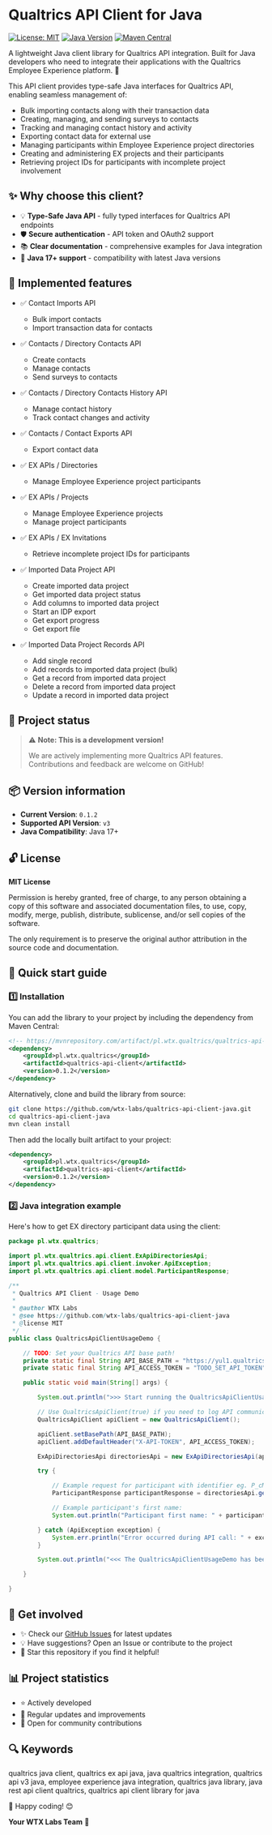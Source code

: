 # Qualtrics API Client for Java

[![License: MIT](https://img.shields.io/badge/License-MIT-yellow.svg)](https://opensource.org/licenses/MIT)
[![Java Version](https://img.shields.io/badge/Java-17%2B-blue)](https://www.java.com)
[![Maven Central](https://img.shields.io/maven-central/v/pl.wtx.qualtrics/qualtrics-api-client?label=Maven%20Central&logo=apache-maven&color=blue)](https://mvnrepository.com/artifact/pl.wtx.qualtrics/qualtrics-api-client)

A lightweight Java client library for Qualtrics API integration. Built for Java developers who need to integrate their applications with the Qualtrics Employee Experience platform. 🚀

This API client provides type-safe Java interfaces for Qualtrics API, enabling seamless management of:
- Bulk importing contacts along with their transaction data
- Creating, managing, and sending surveys to contacts
- Tracking and managing contact history and activity
- Exporting contact data for external use
- Managing participants within Employee Experience project directories
- Creating and administering EX projects and their participants
- Retrieving project IDs for participants with incomplete project involvement

## ✨ Why choose this client?

- 💡 **Type-Safe Java API** - fully typed interfaces for Qualtrics API endpoints
- 🛡️ **Secure authentication** - API token and OAuth2 support
- 📚 **Clear documentation** - comprehensive examples for Java integration
- 🚀 **Java 17+ support** - compatibility with latest Java versions

## 🎯 Implemented features

- ✅ Contact Imports API  
  - Bulk import contacts  
  - Import transaction data for contacts

- ✅ Contacts / Directory Contacts API  
  - Create contacts  
  - Manage contacts  
  - Send surveys to contacts

- ✅ Contacts / Directory Contacts History API  
  - Manage contact history  
  - Track contact changes and activity

- ✅ Contacts / Contact Exports API  
  - Export contact data  

- ✅ EX APIs / Directories  
  - Manage Employee Experience project participants

- ✅ EX APIs / Projects  
  - Manage Employee Experience projects  
  - Manage project participants

- ✅ EX APIs / EX Invitations  
  - Retrieve incomplete project IDs for participants

- ✅ Imported Data Project API
  - Create imported data project
  - Get imported data project status
  - Add columns to imported data project
  - Start an IDP export
  - Get export progress
  - Get export file

- ✅ Imported Data Project Records API
  - Add single record
  - Add records to imported data project (bulk)
  - Get a record from imported data project
  - Delete a record from imported data project
  - Update a record in imported data project

## 🚨 Project status

> ⚠️ **Note: This is a development version!**
> 
> We are actively implementing more Qualtrics API features.
> Contributions and feedback are welcome on GitHub!

## 📦 Version information

- **Current Version**: `0.1.2`
- **Supported API Version**: `v3`
- **Java Compatibility**: Java 17+

## 🔓 License

**MIT License**

Permission is hereby granted, free of charge, to any person obtaining a copy of this software and associated documentation files, to use, copy, modify, merge, publish, distribute, sublicense, and/or sell copies of the software.

The only requirement is to preserve the original author attribution in the source code and documentation.

## 🚀 Quick start guide

### 1️⃣ Installation

You can add the library to your project by including the dependency from Maven Central:
```xml
<!-- https://mvnrepository.com/artifact/pl.wtx.qualtrics/qualtrics-api-client -->
<dependency>
    <groupId>pl.wtx.qualtrics</groupId>
    <artifactId>qualtrics-api-client</artifactId>
    <version>0.1.2</version>
</dependency>
```

Alternatively, clone and build the library from source:

```sh
git clone https://github.com/wtx-labs/qualtrics-api-client-java.git
cd qualtrics-api-client-java
mvn clean install
```

Then add the locally built artifact to your project:

```xml
<dependency>
    <groupId>pl.wtx.qualtrics</groupId>
    <artifactId>qualtrics-api-client</artifactId>
    <version>0.1.2</version>
</dependency>
```

### 2️⃣ Java integration example

Here's how to get EX directory participant data using the client:

```java
package pl.wtx.qualtrics;

import pl.wtx.qualtrics.api.client.ExApiDirectoriesApi;
import pl.wtx.qualtrics.api.client.invoker.ApiException;
import pl.wtx.qualtrics.api.client.model.ParticipantResponse;

/**
 * Qualtrics API Client - Usage Demo
 * 
 * @author WTX Labs
 * @see https://github.com/wtx-labs/qualtrics-api-client-java
 * @license MIT
 */
public class QualtricsApiClientUsageDemo {

    // TODO: Set your Qualtrics API base path!
    private static final String API_BASE_PATH = "https://yul1.qualtrics.com/API/v3";
    private static final String API_ACCESS_TOKEN = "TODO_SET_API_TOKEN";

    public static void main(String[] args) {

        System.out.println(">>> Start running the QualtricsApiClientUsageDemo...");

        // Use QualtricsApiClient(true) if you need to log API communication messages.
        QualtricsApiClient apiClient = new QualtricsApiClient();

        apiClient.setBasePath(API_BASE_PATH);
        apiClient.addDefaultHeader("X-API-TOKEN", API_ACCESS_TOKEN);

        ExApiDirectoriesApi directoriesApi = new ExApiDirectoriesApi(apiClient);

        try {

            // Example request for participant with identifier eg. P_cMiJRssmeLW0Noh from the "EX" directory.
            ParticipantResponse participantResponse = directoriesApi.getParticipantByIdInDirectory("EX", "P_cMiJRssmeLW0Noh");

            // Example participant's first name:
            System.out.println("Participant first name: " + participantResponse.getFirstName());

        } catch (ApiException exception) {
            System.err.println("Error occurred during API call: " + exception);
        }

        System.out.println("<<< The QualtricsApiClientUsageDemo has been finished.");

    }

}
```

## 🔗 Get involved

- ✨ Check our [GitHub Issues](https://github.com/wtx-labs/qualtrics-api-client-java/issues) for latest updates
- 💡 Have suggestions? Open an Issue or contribute to the project
- 🌟 Star this repository if you find it helpful!

## 📊 Project statistics

- ⭐ Actively developed
- 🔄 Regular updates and improvements
- 👥 Open for community contributions

## 🔍 Keywords

qualtrics java client, qualtrics ex api java, java qualtrics integration, qualtrics api v3 java, employee experience java integration, qualtrics java library, java rest api client qualtrics, qualtrics api client library for java

🚀 Happy coding! 😊

**Your WTX Labs Team** 🚀 
